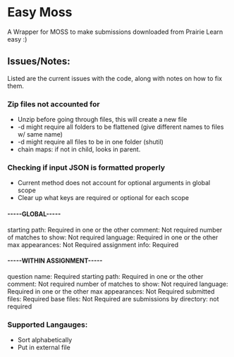 # Easy Moss

A Wrapper for MOSS to make submissions downloaded from Prairie Learn easy :)

## Issues/Notes:
Listed are the current issues with the code, along with notes on how to fix them.

### Zip files not accounted for
* Unzip before going through files, this will create a new file
* -d might require all folders to be flattened (give different names to files w/ same name)
* -d might require all files to be in one folder (shutil)
* chain maps: if not in child, looks in parent.

### Checking if input JSON is formatted properly
* Current method does not account for optional arguments in global scope
* Clear up what keys are required or optional for each scope

#### -----GLOBAL-----
starting path: Required in one or the other
comment: Not required
number of matches to show: Not required
language:  Required in one or the other
max appearances: Not Required
assignment info: Required

#### -----WITHIN ASSIGNMENT-----
question name: Required
starting path:  Required in one or the other
comment: Not required
number of matches to show: Not required
language:  Required in one or the other
max appearances: Not Required
submitted files: Required
base files: Not Required
are submissions by directory: not required

### Supported Langauges:
* Sort alphabetically
* Put in external file